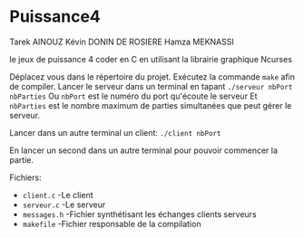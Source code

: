 # Puissance4 
Tarek AINOUZ
Kévin DONIN DE ROSIERE
Hamza MEKNASSI


le jeux de puissance 4 coder en C en utilisant la librairie graphique Ncurses

Déplacez vous dans le répertoire du projet.
Exécutez la commande `make` afin de compiler.
Lancer le serveur dans un terminal en tapant `./serveur nbPort nbParties`
Ou `nbPort` est le numéro du port qu'écoute le serveur
Et `nbParties` est le nombre maximum de parties simultanées que peut gérer le serveur.

Lancer dans un autre terminal un client:
`./client nbPort`

En lancer un second dans un autre terminal pour pouvoir commencer la partie.

Fichiers:
- `client.c` -Le client
- `serveur.c` -Le serveur
- `messages.h` -Fichier synthétisant les échanges clients serveurs
- `makefile` -Fichier responsable de la compilation

